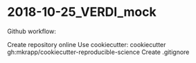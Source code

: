# 2018-10-25_VERDI_mock

Github workflow:

Create repository online
Use cookiecutter: cookiecutter gh:mkrapp/cookiecutter-reproducible-science
Create .gitignore
